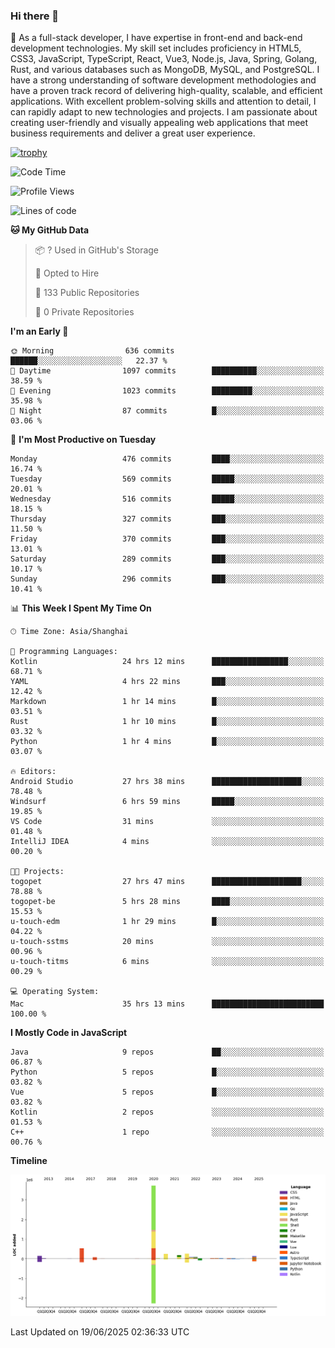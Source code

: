 ### Hi there 👋

🌱 As a full-stack developer, I have expertise in front-end and back-end development technologies. My skill set includes proficiency in HTML5, CSS3, JavaScript, TypeScript, React, Vue3, Node.js, Java, Spring, Golang, Rust, and various databases such as MongoDB, MySQL, and PostgreSQL. I have a strong understanding of software development methodologies and have a proven track record of delivering high-quality, scalable, and efficient applications. With excellent problem-solving skills and attention to detail, I can rapidly adapt to new technologies and projects. I am passionate about creating user-friendly and visually appealing web applications that meet business requirements and deliver a great user experience.

[![trophy](https://github-profile-trophy.vercel.app/?username=elton&rank=SECRET,SSS,SS,S,AAA,AA,A&theme=onedark&no-frame=true&margin-w=10)](https://github.com/ryo-ma/github-profile-trophy)

<!--START_SECTION:waka-->
![Code Time](http://img.shields.io/badge/Code%20Time-1%2C743%20hrs%2049%20mins-blue)

![Profile Views](http://img.shields.io/badge/Profile%20Views-0-blue)

![Lines of code](https://img.shields.io/badge/From%20Hello%20World%20I%27ve%20Written-5.7%20million%20lines%20of%20code-blue)

**🐱 My GitHub Data** 

> 📦 ? Used in GitHub's Storage 
 > 
> 💼 Opted to Hire
 > 
> 📜 133 Public Repositories 
 > 
> 🔑 0 Private Repositories 
 > 
**I'm an Early 🐤** 

```text
🌞 Morning                636 commits         ██████░░░░░░░░░░░░░░░░░░░   22.37 % 
🌆 Daytime                1097 commits        ██████████░░░░░░░░░░░░░░░   38.59 % 
🌃 Evening                1023 commits        █████████░░░░░░░░░░░░░░░░   35.98 % 
🌙 Night                  87 commits          █░░░░░░░░░░░░░░░░░░░░░░░░   03.06 % 
```
📅 **I'm Most Productive on Tuesday** 

```text
Monday                   476 commits         ████░░░░░░░░░░░░░░░░░░░░░   16.74 % 
Tuesday                  569 commits         █████░░░░░░░░░░░░░░░░░░░░   20.01 % 
Wednesday                516 commits         █████░░░░░░░░░░░░░░░░░░░░   18.15 % 
Thursday                 327 commits         ███░░░░░░░░░░░░░░░░░░░░░░   11.50 % 
Friday                   370 commits         ███░░░░░░░░░░░░░░░░░░░░░░   13.01 % 
Saturday                 289 commits         ███░░░░░░░░░░░░░░░░░░░░░░   10.17 % 
Sunday                   296 commits         ███░░░░░░░░░░░░░░░░░░░░░░   10.41 % 
```


📊 **This Week I Spent My Time On** 

```text
🕑︎ Time Zone: Asia/Shanghai

💬 Programming Languages: 
Kotlin                   24 hrs 12 mins      █████████████████░░░░░░░░   68.71 % 
YAML                     4 hrs 22 mins       ███░░░░░░░░░░░░░░░░░░░░░░   12.42 % 
Markdown                 1 hr 14 mins        █░░░░░░░░░░░░░░░░░░░░░░░░   03.51 % 
Rust                     1 hr 10 mins        █░░░░░░░░░░░░░░░░░░░░░░░░   03.32 % 
Python                   1 hr 4 mins         █░░░░░░░░░░░░░░░░░░░░░░░░   03.07 % 

🔥 Editors: 
Android Studio           27 hrs 38 mins      ████████████████████░░░░░   78.48 % 
Windsurf                 6 hrs 59 mins       █████░░░░░░░░░░░░░░░░░░░░   19.85 % 
VS Code                  31 mins             ░░░░░░░░░░░░░░░░░░░░░░░░░   01.48 % 
IntelliJ IDEA            4 mins              ░░░░░░░░░░░░░░░░░░░░░░░░░   00.20 % 

🐱‍💻 Projects: 
togopet                  27 hrs 47 mins      ████████████████████░░░░░   78.88 % 
togopet-be               5 hrs 28 mins       ████░░░░░░░░░░░░░░░░░░░░░   15.53 % 
u-touch-edm              1 hr 29 mins        █░░░░░░░░░░░░░░░░░░░░░░░░   04.22 % 
u-touch-sstms            20 mins             ░░░░░░░░░░░░░░░░░░░░░░░░░   00.96 % 
u-touch-titms            6 mins              ░░░░░░░░░░░░░░░░░░░░░░░░░   00.29 % 

💻 Operating System: 
Mac                      35 hrs 13 mins      █████████████████████████   100.00 % 
```

**I Mostly Code in JavaScript** 

```text
Java                     9 repos             ██░░░░░░░░░░░░░░░░░░░░░░░   06.87 % 
Python                   5 repos             █░░░░░░░░░░░░░░░░░░░░░░░░   03.82 % 
Vue                      5 repos             █░░░░░░░░░░░░░░░░░░░░░░░░   03.82 % 
Kotlin                   2 repos             ░░░░░░░░░░░░░░░░░░░░░░░░░   01.53 % 
C++                      1 repo              ░░░░░░░░░░░░░░░░░░░░░░░░░   00.76 % 
```



**Timeline**

![Lines of Code chart](https://raw.githubusercontent.com/elton/elton/main/assets/bar_graph.png)


 Last Updated on 19/06/2025 02:36:33 UTC
<!--END_SECTION:waka-->

<!--
**elton/elton** is a ✨ _special_ ✨ repository because its `README.md` (this file) appears on your GitHub profile.

Here are some ideas to get you started:

- 🔭 I’m currently working on ...
- 🌱 I’m currently learning ...
- 👯 I’m looking to collaborate on ...
- 🤔 I’m looking for help with ...
- 💬 Ask me about ...
- 📫 How to reach me: ...
- 😄 Pronouns: ...
- ⚡ Fun fact: ...
-->

